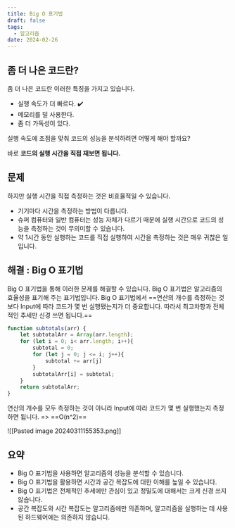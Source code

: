 ```yaml
---
title: Big O 표기법
draft: false
tags:
  - 알고리즘
date: 2024-02-26
---
```

## 좀 더 나은 코드란?

좀 더 나은 코드란 이러한 특징을 가지고 있습니다.

- 실행 속도가 더 빠르다. ✔️
- 메모리를 덜 사용한다.
- 좀 더 가독성이 있다.

실행 속도에 초점을 맞춰 코드의 성능을 분석하려면 어떻게 해야 할까요? 

바로 **코드의 실행 시간을 직접 재보면 됩니다.**

## 문제

하지만 실행 시간을 직접 측정하는 것은 비효율적일 수 있습니다.

- 기기마다 시간을 측정하는 방법이 다릅니다.
- 슈퍼 컴퓨터와 일반 컴퓨터는 성능 자체가 다르기 때문에 실행 시간으로 코드의 성능을 측정하는 것이 무의미할 수 있습니다.
- 약 1시간 동안 실행하는 코드를 직접 실행하여 시간을 측정하는 것은 매우 귀찮은 일입니다.

## 해결 : Big O 표기법

Big O 표기법을 통해 이러한 문제를 해결할 수 있습니다. Big O 표기법은 알고리즘의 효율성을 표기해 주는 표기법입니다. Big O 표기법에서 ==연산의 개수를 측정하는 것보다 Input에 따라 코드가 몇 번 실행됐는지가 더 중요합니다. 따라서 최고차항과 전체적인 추세만 신경 쓰면 됩니다.==

```js
function subtotals(arr) {
	let subtotalArr = Array(arr.length);
	for (let i = 0; i< arr.length; i++){
		subtotal = 0;
		for (let j = 0; j <= i; j++){
			subtotal += arr[j]
		}
		subtotalArr[i] = subtotal;
	}
	return subtotalArr;
}
```

연산의 개수를 모두 측정하는 것이 아니라 Input에 따라 코드가 몇 번 실행했는지 측정하면 됩니다.  => ==O(n^2)==

![[Pasted image 20240311155353.png]]

## 요약

- Big O 표기법을 사용하면 알고리즘의 성능을 분석할 수 있습니다.
- Big O 표기법을 활용하면 시간과 공간 복잡도에 대한 이해를 높일 수 있습니다.
- Big O 표기법은 전체적인 추세에만 관심이 있고 정밀도에 대해서는 크게 신경 쓰지 않습니다.
- 공간 복잡도와 시간 복잡도는 알고리즘에만 의존하며, 알고리즘을 실행하는 데 사용된 하드웨어에는 의존하지 않습니다.